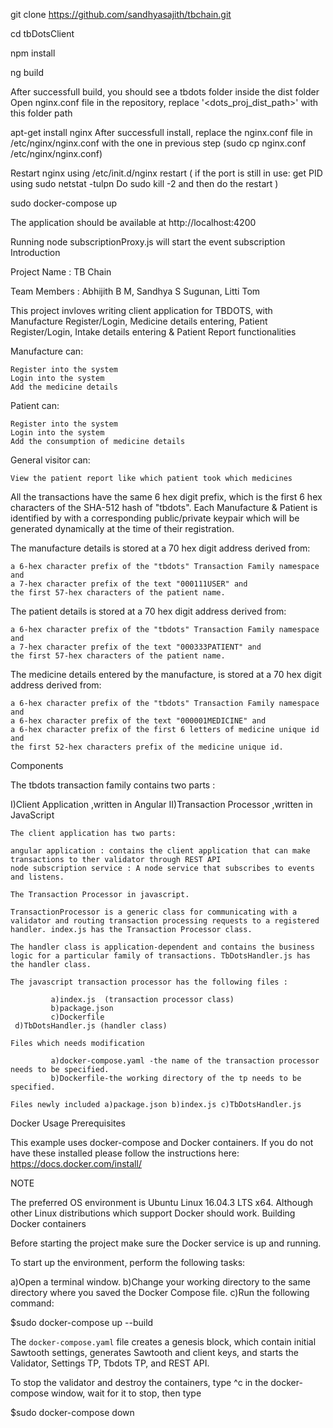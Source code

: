 git clone https://github.com/sandhyasajith/tbchain.git

cd tbDotsClient

npm install

ng build

After successfull build, you should see a tbdots folder inside the dist folder Open nginx.conf file in the repository, replace '<dots_proj_dist_path>' with this folder path

apt-get install nginx After successfull install, replace the nginx.conf file in /etc/nginx/nginx.conf with the one in previous step (sudo cp nginx.conf /etc/nginx/nginx.conf)

Restart nginx using /etc/init.d/nginx restart ( if the port is still in use: get PID using sudo netstat -tulpn Do sudo kill -2 <PID> and then do the restart )

sudo docker-compose up

The application should be available at http://localhost:4200

Running node subscriptionProxy.js will start the event subscription
Introduction

Project Name : TB Chain

Team Members : Abhijith B M, Sandhya S Sugunan, Litti Tom

This project invloves writing client application for TBDOTS, with Manufacture Register/Login, Medicine details entering, Patient Register/Login, Intake details entering & Patient Report functionalities

Manufacture can:

    Register into the system
    Login into the system
    Add the medicine details

Patient can:

    Register into the system
    Login into the system
    Add the consumption of medicine details

General visitor can:

    View the patient report like which patient took which medicines

All the transactions have the same 6 hex digit prefix, which is the first 6 hex characters of the SHA-512 hash of "tbdots". Each Manufacture & Patient is identified by with a corresponding public/private keypair which will be generated dynamically at the time of their registration.

The manufacture details is stored at a 70 hex digit address derived from:

    a 6-hex character prefix of the "tbdots" Transaction Family namespace and
    a 7-hex character prefix of the text "000111USER" and
    the first 57-hex characters of the patient name.

The patient details is stored at a 70 hex digit address derived from:

    a 6-hex character prefix of the "tbdots" Transaction Family namespace and
    a 7-hex character prefix of the text "000333PATIENT" and
    the first 57-hex characters of the patient name.

The medicine details entered by the manufacture, is stored at a 70 hex digit address derived from:

    a 6-hex character prefix of the "tbdots" Transaction Family namespace and
    a 6-hex character prefix of the text "000001MEDICINE" and
    a 6-hex character prefix of the first 6 letters of medicine unique id and
    the first 52-hex characters prefix of the medicine unique id.

Components

The tbdots transaction family contains two parts :

I)Client Application ,written in Angular
II)Transaction Processor ,written in JavaScript

    The client application has two parts:

    angular application : contains the client application that can make transactions to ther validator through REST API
    node subscription service : A node service that subscribes to events and listens.

    The Transaction Processor in javascript.

    TransactionProcessor is a generic class for communicating with a validator and routing transaction processing requests to a registered handler. index.js has the Transaction Processor class.

    The handler class is application-dependent and contains the business logic for a particular family of transactions. TbDotsHandler.js has the handler class.

    The javascript transaction processor has the following files :

             a)index.js  (transaction processor class)
             b)package.json
             c)Dockerfile
     d)TbDotsHandler.js (handler class)

    Files which needs modification

             a)docker-compose.yaml -the name of the transaction processor needs to be specified.
             b)Dockerfile-the working directory of the tp needs to be specified.

    Files newly included a)package.json b)index.js c)TbDotsHandler.js

Docker Usage
Prerequisites

This example uses docker-compose and Docker containers. If you do not have these installed please follow the instructions here: https://docs.docker.com/install/

NOTE

The preferred OS environment is Ubuntu Linux 16.04.3 LTS x64. Although other Linux distributions which support Docker should work.
Building Docker containers

Before starting the project make sure the Docker service is up and running.

To start up the environment, perform the following tasks:

a)Open a terminal window.
b)Change your working directory to the same directory where you saved the Docker Compose file.
c)Run the following command:


$sudo docker-compose up --build

The `docker-compose.yaml` file creates a genesis block, which contain initial Sawtooth settings, generates Sawtooth and client keys, 
and starts the Validator, Settings TP, Tbdots TP, and REST API.

To stop the validator and destroy the containers, type ^c in the docker-compose window, wait for it to stop, then type

$sudo docker-compose down



